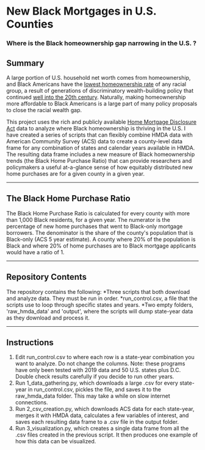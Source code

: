 # New Black Mortgages in U.S. Counties
### Where is the Black homeownership gap narrowing in the U.S. ?

## Summary
A large portion of U.S. household net worth comes from homeownership, and Black Americans have the [lowest homeownership rate](https://www.urban.org/urban-wire/closer-look-fifteen-year-drop-black-homeownership) of any racial group, a result of generations of discriminatory wealth-building policy that continued [well into the 20th century](https://www.npr.org/2017/05/03/526655831/a-forgotten-history-of-how-the-u-s-government-segregated-america). Naturally, making homeownership more affordable to Black Americans is a large part of many policy proposals to close the racial wealth gap.

This project uses the rich and publicly available [Home Mortgage Disclosure Act](https://www.consumerfinance.gov/data-research/hmda/) data to analyze where Black homeownership is thriving in the U.S. I have created a series of scripts that can flexibly combine HMDA data with American Community Survey (ACS) data to create a county-level data frame for any combination of states and calendar years available in HMDA. The resulting data frame includes a new measure of Black homeownership trends (the Black Home Purchase Ratio) that can provide researchers and policymakers a useful at-a-glance sense of how equitably distributed new home purchases are for a given county in a given year.

___
## The Black Home Purchase Ratio
The Black Home Purchase Ratio is calculated for every county with more than 1,000 Black residents, for a given year. The numerator is the percentage of new home purchases that went to Black-only mortgage borrowers. The denominator is the share of the county's population that is Black-only (ACS 5 year estimate). A county where 20% of the population is Black and where 20% of home purchases are to Black mortgage applicants would have a ratio of 1.

___
## Repository Contents
The repository contains the following:
  *Three scripts that both download and analyze data. They must be run in order.
  *run_control.csv, a file that the scripts use to loop through specific states and years.
  *Two empty folders, 'raw_hmda_data' and 'output', where the scripts will dump state-year data as they download and process it.

___
## Instructions
1. Edit run_control.csv to where each row is a state-year combination you want to analyze. Do not change the columns. Note: these programs have only been tested with 2019 data and 50 U.S. states plus D.C. Double check results carefully if you decide to run other years.
2. Run 1_data_gathering.py, which downloads a large .csv for every state-year in run_control.csv, pickles the file, and saves it to the raw_hmda_data folder. This may take a while on slow internet connections.
3. Run 2_csv_creation.py, which downloads ACS data for each state-year, merges it with HMDA data, calculates a few variables of interest, and saves each resulting data frame to a .csv file in the output folder.
4. Run 3_visualization.py, which creates a single data frame from all the .csv files created in the previous script. It then produces one example of how this data can be visualized.
